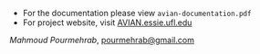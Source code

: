 * For the documentation please view `avian-documentation.pdf`
* For project website, visit [AVIAN.essie.ufl.edu](AVIAN.essie.ufl.edu)

*Mahmoud Pourmehrab*, [pourmehrab@gmail.com](mailto:pourmehrab@gmail.com)